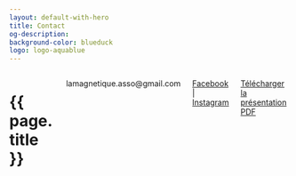 ```yaml
---
layout: default-with-hero
title: Contact
og-description:
background-color: blueduck
logo: logo-aquablue
---
```


  <div class="hero-body-padding-small">
    <div class="columns is-mobile is-multiline is-centered has-text-centered mb-6">
        <div class="column is-8">
          <h1 class="mb-5">{{ page.title }}</h1>
        </div>
        <p class="column is-8-desktop is-10-touch is-12-mobile is-size-5-desktop is-size-6-mobile">lamagnetique.asso@gmail.com</p>
        <p class="column is-8-desktop is-10-touch is-12-mobile is-size-5-desktop is-size-6-mobile">
          <a href="https://www.facebook.com/Lamagnetiqueasso" target="_blank" rel="noopener">Facebook</a> | 
          <a href="https://www.instagram.com/lamagnetique_/" target="_blank" rel="noopener">Instagram</a>
        </p>
        <p class="column is-8-desktop is-10-touch is-12-mobile is-size-5-desktop is-size-6-mobile mt-4"><a href="https://drive.google.com/file/d/1sWW07rQDw_A5ZPVyy97fTvKIqikswr6z/view?usp=drive_link" target="_blank" rel="noopener" class="btn-aquablue">Télécharger la présentation PDF</a></p>
    </div>
  </div>
  <div class="hero-foot"></div>
